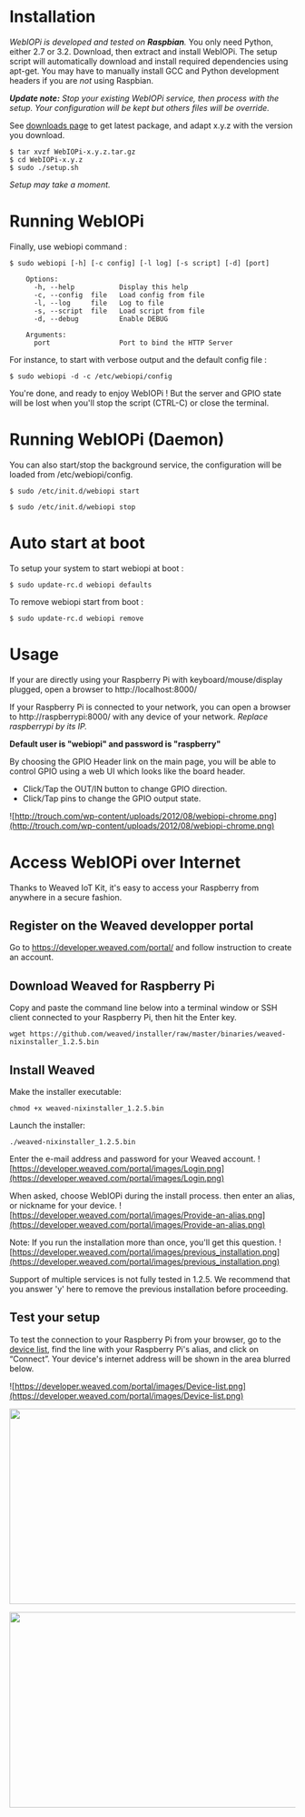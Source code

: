 # Installation #
_WebIOPi is developed and tested on **Raspbian**._ You only need Python, either 2.7 or 3.2. Download, then extract and install WebIOPi. The setup script will automatically download and install required dependencies using apt-get. You may have to manually install GCC and Python development headers if you are _not_ using Raspbian.

_**Update note:** Stop your existing WebIOPi service, then process with the setup. Your configuration will be kept but others files will be override._

See [downloads page](DOWNLOADS.md) to get latest package, and adapt x.y.z with the version you download.
```
$ tar xvzf WebIOPi-x.y.z.tar.gz
$ cd WebIOPi-x.y.z
$ sudo ./setup.sh
```
_Setup may take a moment._

# Running WebIOPi #
Finally, use webiopi command :
```
$ sudo webiopi [-h] [-c config] [-l log] [-s script] [-d] [port]

    Options:
      -h, --help           Display this help
      -c, --config  file   Load config from file
      -l, --log     file   Log to file
      -s, --script  file   Load script from file
      -d, --debug          Enable DEBUG

    Arguments:
      port                 Port to bind the HTTP Server
```

For instance, to start with verbose output and the default config file :
```
$ sudo webiopi -d -c /etc/webiopi/config
```

You're done, and ready to enjoy WebIOPi ! But the server and GPIO state will be lost when you'll stop the script (CTRL-C) or close the terminal.

# Running WebIOPi (Daemon) #
You can also start/stop the background service, the configuration will be loaded from /etc/webiopi/config.
```
$ sudo /etc/init.d/webiopi start
```
```
$ sudo /etc/init.d/webiopi stop
```

# Auto start at boot #
To setup your system to start webiopi at boot :
```
$ sudo update-rc.d webiopi defaults
```

To remove webiopi start from boot :
```
$ sudo update-rc.d webiopi remove
```

# Usage #
If your are directly using your Raspberry Pi with keyboard/mouse/display plugged,  open a browser to http://localhost:8000/

If your Raspberry Pi is connected to your network, you can open a browser to http://raspberrypi:8000/ with any device of your network. _Replace raspberrypi by its IP._

**Default user is "webiopi" and password is "raspberry"**

By choosing the GPIO Header link on the main page, you will be able to control GPIO using a web UI which looks like the board header.
  * Click/Tap the OUT/IN button to change GPIO direction.
  * Click/Tap pins to change the GPIO output state.

![http://trouch.com/wp-content/uploads/2012/08/webiopi-chrome.png](http://trouch.com/wp-content/uploads/2012/08/webiopi-chrome.png)

# Access WebIOPi over Internet #
Thanks to Weaved IoT Kit, it's easy to access your Raspberry from anywhere in a secure fashion.

## Register on the Weaved developper portal ##
Go to https://developer.weaved.com/portal/ and follow instruction to create an account.

## Download Weaved for Raspberry Pi ##

Copy and paste the command line below into a terminal window or SSH client connected to your Raspberry Pi, then hit the Enter key.
```
wget https://github.com/weaved/installer/raw/master/binaries/weaved-nixinstaller_1.2.5.bin
```

## Install Weaved ##

Make the installer executable:
```
chmod +x weaved-nixinstaller_1.2.5.bin
```

Launch the installer:
```
./weaved-nixinstaller_1.2.5.bin
```

Enter the e-mail address and password for your Weaved account.
![https://developer.weaved.com/portal/images/Login.png](https://developer.weaved.com/portal/images/Login.png)


When asked, choose WebIOPi during the install process. then enter an alias, or nickname for your device.
![https://developer.weaved.com/portal/images/Provide-an-alias.png](https://developer.weaved.com/portal/images/Provide-an-alias.png)

Note: If you run the installation more than once, you'll get this question.
![https://developer.weaved.com/portal/images/previous_installation.png](https://developer.weaved.com/portal/images/previous_installation.png)

Support of multiple services is not fully tested in 1.2.5. We recommend that you answer 'y' here to remove the previous installation before proceeding.


## Test your setup ##

To test the connection to your Raspberry Pi from your browser, go to the [device list](https://developer.weaved.com/portal/members/betahome.php), find the line with your Raspberry Pi's alias, and click on “Connect”. Your device's internet address will be shown in the area blurred below.

![https://developer.weaved.com/portal/images/Device-list.png](https://developer.weaved.com/portal/images/Device-list.png)

<p align='center'><a href='http://www.youtube.com/watch?feature=player_embedded&v=q7doiTx1ryM' target='_blank'><img src='http://img.youtube.com/vi/q7doiTx1ryM/0.jpg' width='560' height=344 /></a></p>
<p align='center'><a href='http://www.youtube.com/watch?feature=player_embedded&v=Uhm9d_hrsxg' target='_blank'><img src='http://img.youtube.com/vi/Uhm9d_hrsxg/0.jpg' width='560' height=344 /></a></p>